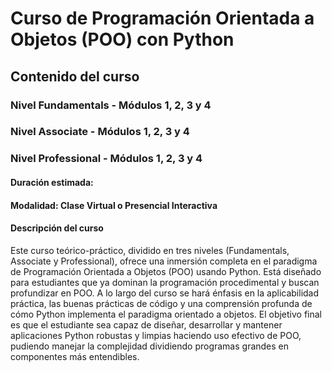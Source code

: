 # Curso de Programación Orientada a Objetos (POO) con Python

## Contenido del curso

### Nivel Fundamentals - Módulos 1, 2, 3 y 4

### Nivel Associate - Módulos 1, 2, 3 y 4

### Nivel Professional - Módulos 1, 2, 3 y 4

#### Duración estimada: 

#### Modalidad: Clase Virtual o Presencial Interactiva

#### Descripción del curso

Este curso teórico-práctico, dividido en tres niveles (Fundamentals, Associate y Professional), ofrece una inmersión completa en el paradigma de Programación Orientada a Objetos (POO) usando Python. Está diseñado para estudiantes que ya dominan la programación procedimental y buscan profundizar en POO. A lo largo del curso se hará énfasis en la aplicabilidad práctica, las buenas prácticas de código y una comprensión profunda de cómo Python implementa el paradigma orientado a objetos. El objetivo final es que el estudiante sea capaz de diseñar, desarrollar y mantener aplicaciones Python robustas y limpias haciendo uso efectivo de POO, pudiendo manejar la complejidad dividiendo programas grandes en componentes más entendibles.
